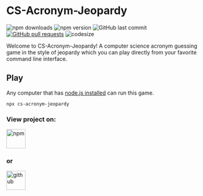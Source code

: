 # CS-Acronym-Jeopardy
![npm downloads](https://img.shields.io/npm/dw/cs-acronym-jeopardy)
![npm version](https://img.shields.io/npm/v/cs-acronym-jeopardy)
![GitHub last commit](https://img.shields.io/github/last-commit/UW-Madison-DSI/Covid19Wastewater)
[![GitHub pull requests](https://img.shields.io/github/issues-pr/UW-Madison-DSI/Covid19Wastewater)](https://github.com/UW-Madison-DSI/Covid19Wastewater/pulls)
![codesize](https://img.shields.io/github/languages/code-size/UW-Madison-DSI/Covid19Wastewater)

Welcome to CS-Acronym-Jeopardy! A computer science acronym guessing game in the style of jeopardy which you can play directly from your favorite command line interface.

## Play
Any computer that has [node.js installed](https://nodejs.org/en/download) can run this game.
```
npx cs-acronym-jeopardy
```


### View project on:
[<img src="https://github.com/npm/logos/blob/7fb0bc425e0dac1bab065217c4ed595594448db4/npm-transparent.png" height="50"  alt="npm">](https://www.npmjs.com/package/@kyllan/cs-acronym-jeopardy) 
### or 
[<img src="https://github.githubassets.com/images/modules/logos_page/GitHub-Logo.png" height="50" alt="github">](https://github.com/kyllan16693/CS-Acronym-Jeopardy/tree/main)
